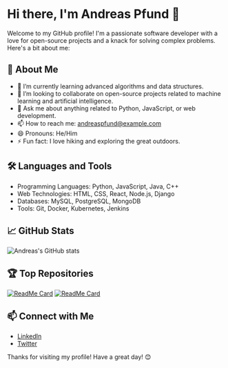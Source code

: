 # Hi there, I'm Andreas Pfund 👋

Welcome to my GitHub profile! I'm a passionate software developer with a love for open-source projects and a knack for solving complex problems. Here's a bit about me:

## 🚀 About Me
- 🌱 I’m currently learning advanced algorithms and data structures.
- 👯 I’m looking to collaborate on open-source projects related to machine learning and artificial intelligence.
- 💬 Ask me about anything related to Python, JavaScript, or web development.
- 📫 How to reach me: [andreaspfund@example.com](mailto:andreaspfund@example.com)
- 😄 Pronouns: He/Him
- ⚡ Fun fact: I love hiking and exploring the great outdoors.

## 🛠️ Languages and Tools
- Programming Languages: Python, JavaScript, Java, C++
- Web Technologies: HTML, CSS, React, Node.js, Django
- Databases: MySQL, PostgreSQL, MongoDB
- Tools: Git, Docker, Kubernetes, Jenkins

## 📈 GitHub Stats
![Andreas's GitHub stats](https://github-readme-stats.vercel.app/api?username=andreaspfund&show_icons=true&theme=radical)

## 🏆 Top Repositories
[![ReadMe Card](https://github-readme-stats.vercel.app/api/pin/?username=andreaspfund&repo=awesome-project&theme=radical)](https://github.com/andreaspfund/awesome-project)
[![ReadMe Card](https://github-readme-stats.vercel.app/api/pin/?username=andreaspfund&repo=another-cool-project&theme=radical)](https://github.com/andreaspfund/another-cool-project)

## 📫 Connect with Me
- [LinkedIn](https://www.linkedin.com/in/andreaspfund/)
- [Twitter](https://twitter.com/andreaspfund)

Thanks for visiting my profile! Have a great day! 😊